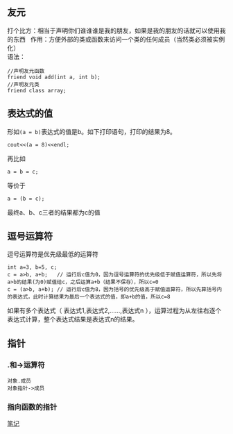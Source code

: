 ## 友元
打个比方：相当于声明你们谁谁谁是我的朋友，如果是我的朋友的话就可以使用我的东西  
作用：方便外部的类或函数来访问一个类的任何成员（当然类必须被实例化）   
语法：
```
//声明友元函数
friend void add(int a, int b);
//声明友元类
friend class array;
```

## 表达式的值
形如`(a = b)`表达式的值是b。如下打印语句，打印的结果为8。
```
cout<<(a = 8)<<endl;
```
再比如
```
a = b = c;
```
等价于
```
a = (b = c);
```
最终a、b、c三者的结果都为c的值

## 逗号运算符
逗号运算符是优先级最低的运算符
```
int a=3, b=5, c;
c = a>b, a+b;   // 运行后c值为0，因为逗号运算符的优先级低于赋值运算符，所以先将a>b的结果(为0)赋值给c，之后运算a+b（结果不保存），所以c=0
c = (a>b, a+b); // 运行后c值为8，因为括号的优先级高于赋值运算符，所以先算括号内的表达式，此时计算结果为最后一个表达式的值，即a+b的值，所以c=8
```
如果有多个表达式（ 表达式1,表达式2,......,表达式n ），运算过程为从左往右逐个表达式计算，整个表达式结果是表达式n的结果。

## 指针
### .和->运算符
```
对象.成员
对象指针->成员
```

### 指向函数的指针
[笔记](https://github.com/kanonjz/learn-cpp/blob/master/%E6%8C%87%E5%90%91%E5%87%BD%E6%95%B0%E7%9A%84%E6%8C%87%E9%92%88%E5%92%8C%E5%BC%95%E7%94%A8.md)
